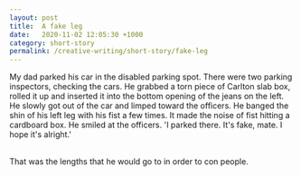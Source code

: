 ```yaml
---
layout: post
title:  A fake leg
date:   2020-11-02 12:05:30 +1000
category: short-story
permalink: /creative-writing/short-story/fake-leg
---
```


My dad parked his car in the disabled parking spot. There were two parking inspectors, checking the cars. He grabbed a torn piece of Carlton slab box, rolled it up and inserted it into the bottom opening of the jeans on the left. He slowly got out of the car and limped toward the officers. He banged the shin of his left leg with his fist a few times. It made the noise of fist hitting a cardboard box. He smiled at the officers. 'I parked there. It's fake, mate. I hope it's alright.' 
<br /><br />
 
That was the lengths that he would go to in order to con people.
<br /><br />

